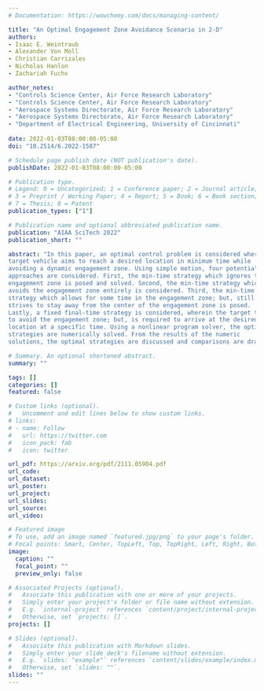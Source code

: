 ```yaml
---
# Documentation: https://wowchemy.com/docs/managing-content/

title: "An Optimal Engagement Zone Avoidance Scenario in 2-D"
authors:
- Isaac E. Weintraub
- Alexander Von Moll
- Christian Carrizales
- Nicholas Hanlon
- Zachariah Fuchs

author_notes:
- "Controls Science Center, Air Force Research Laboratory"
- "Controls Science Center, Air Force Research Laboratory"
- "Aerospace Systems Directorate, Air Force Research Laboratory"
- "Aerospace Systems Directorate, Air Force Research Laboratory"
- "Department of Electrical Engineering, University of Cincinnati"
  
date: 2022-01-03T08:00:00-05:00
doi: "10.2514/6.2022-1587"

# Schedule page publish date (NOT publication's date).
publishDate: 2022-01-03T08:00:00-05:00

# Publication type.
# Legend: 0 = Uncategorized; 1 = Conference paper; 2 = Journal article;
# 3 = Preprint / Working Paper; 4 = Report; 5 = Book; 6 = Book section;
# 7 = Thesis; 8 = Patent
publication_types: ["1"]

# Publication name and optional abbreviated publication name.
publication: "AIAA SciTech 2022"
publication_short: ""

abstract: "In this paper, an optimal control problem is considered where a
target vehicle aims to reach a desired location in minimum time while
avoiding a dynamic engagement zone. Using simple motion, four potential
approaches are considered. First, the min-time strategy which ignores the
engagement zone is posed and solved. Second, the min-time strategy which
avoids the engagement zone entirely is considered. Third, the min-time
strategy which allows for some time in the engagement zone; but, still
strives to stay away from the center of the engagement zone is posed.
Lastly, a fixed final-time strategy is considered, wherein the target tries
to avoid the engagement zone; but, is required to arrive at the desired
location at a specific time. Using a nonlinear program solver, the optimal
strategies are numerically solved. From the results of the numeric
solutions, the optimal strategies are discussed and comparisons are drawn."

# Summary. An optional shortened abstract.
summary: ""

tags: []
categories: []
featured: false

# Custom links (optional).
#   Uncomment and edit lines below to show custom links.
# links:
# - name: Follow
#   url: https://twitter.com
#   icon_pack: fab
#   icon: twitter

url_pdf: https://arxiv.org/pdf/2111.05904.pdf
url_code:
url_dataset:
url_poster:
url_project:
url_slides:
url_source:
url_video:

# Featured image
# To use, add an image named `featured.jpg/png` to your page's folder. 
# Focal points: Smart, Center, TopLeft, Top, TopRight, Left, Right, BottomLeft, Bottom, BottomRight.
image:
  caption: ""
  focal_point: ""
  preview_only: false

# Associated Projects (optional).
#   Associate this publication with one or more of your projects.
#   Simply enter your project's folder or file name without extension.
#   E.g. `internal-project` references `content/project/internal-project/index.md`.
#   Otherwise, set `projects: []`.
projects: []

# Slides (optional).
#   Associate this publication with Markdown slides.
#   Simply enter your slide deck's filename without extension.
#   E.g. `slides: "example"` references `content/slides/example/index.md`.
#   Otherwise, set `slides: ""`.
slides: ""
---
```

